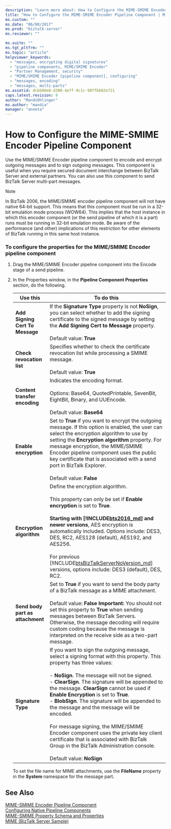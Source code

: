 ```yaml
---
description: "Learn more about: How to Configure the MIME-SMIME Encoder Pipeline Component"
title: "How to Configure the MIME-SMIME Encoder Pipeline Component | Microsoft Docs"
ms.custom: ""
ms.date: "06/08/2017"
ms.prod: "biztalk-server"
ms.reviewer: ""

ms.suite: ""
ms.tgt_pltfrm: ""
ms.topic: "article"
helpviewer_keywords: 
  - "messages, encrypting digital signatures"
  - "pipeline components, MIME/SMIME Encoder"
  - "Partner Management, security"
  - "MIME/SMIME Encoder [pipeline component], configuring"
  - "messages, encoding"
  - "messages, multi-parts"
ms.assetid: dcbb08e8-d300-4e7f-9c1c-907fb602e721
caps.latest.revision: 9
author: "MandiOhlinger"
ms.author: "mandia"
manager: "anneta"
---
```

# How to Configure the MIME-SMIME Encoder Pipeline Component
Use the MIME/SMIME Encoder pipeline component to encode and encrypt outgoing messages and to sign outgoing messages. This component is useful when you require secured document interchange between BizTalk Server and external partners. You can also use this component to send BizTalk Server multi-part messages.  

> [!NOTE]
>  In BizTalk 2006, the MIME/SMIME encoder pipeline component will not have native 64-bit support.  This means that this component must be run in a 32-bit emulation mode process (WOW64).  This implies that the host instance in which this encoder component (or the send pipeline of which it is a part) runs must be running in 32-bit emulation mode.  Be aware of the performance (and other) implications of this restriction for other elements of BizTalk running in this same host instance.  

### To configure the properties for the MIME/SMIME Encoder pipeline component  

1. Drag the MIME/SMIME Encoder pipeline component into the Encode stage of a send pipeline.  

2. In the Properties window, in the **Pipeline Component Properties** section, do the following.  


   |             Use this             |                                                                                                                                                                                                                                                                                                                              To do this                                                                                                                                                                                                                                                                                                                               |
   |----------------------------------|-----------------------------------------------------------------------------------------------------------------------------------------------------------------------------------------------------------------------------------------------------------------------------------------------------------------------------------------------------------------------------------------------------------------------------------------------------------------------------------------------------------------------------------------------------------------------------------------------------------------------------------------------------------------------|
   | **Add Signing Cert To Message**  |                                                                                                                                                                                                                    If the **Signature Type** property is not **NoSign**, you can select whether to add the signing certificate to the signed message by setting the **Add Signing Cert to Message** property.<br /><br /> Default value: **True**                                                                                                                                                                                                                     |
   |    **Check revocation list**     |                                                                                                                                                                                                                                                                   Specifies whether to check the certificate revocation list while processing a SMIME message.<br /><br /> Default value: **True**                                                                                                                                                                                                                                                                    |
   |  **Content transfer encoding**   |                                                                                                                                                                                                                                                     Indicates the encoding format.<br /><br /> Options: Base64, QuotedPrintable, SevenBit, EightBit, Binary, and UUEncode.<br /><br /> Default value: **Base64**                                                                                                                                                                                                                                                      |
   |      **Enable encryption**       |                                                                                                                                     Set to **True** if you want to encrypt the outgoing message. If this option is enabled, the user can select the encryption algorithm to use by setting the **Encryption algorithm** property. For message encryption, the MIME/SMIME Encoder pipeline component uses the public key certificate that is associated with a send port in BizTalk Explorer.<br /><br /> Default value: **False**                                                                                                                                     |
   |     **Encryption algorithm**     |                                                                            Define the encryption algorithm.<br /><br /> This property can only be set if **Enable encryption** is set to **True**.<br /><br />**Starting with [!INCLUDE[bts2016_md](../includes/bts2016-md.md)] and newer versions**, AES encryption is automatically included. Options include: DES3, DES, RC2, AES128 (default), AES192, and AES256.<br /><br />For previous [!INCLUDE[btsBizTalkServerNoVersion_md](../includes/btsbiztalkservernoversion-md.md)] versions, options include: DES3 (default), DES, RC2.                                                                             |
   | **Send body part as attachment** |                                                                                                                                        Set to **True** if you want to send the body party of a BizTalk message as a MIME attachment.<br /><br /> Default value: **False** **Important:**  You should not set this property to **True** when sending messages between BizTalk Servers. Otherwise, the message decoding will require custom coding because the message is interpreted on the receive side as a two-part message.                                                                                                                                        |
   |        **Signature Type**        | If you want to sign the outgoing message, select a signing format with this property. This property has three values:<br /><br /> -   **NoSign**. The message will not be signed.<br />-   **ClearSign**. The signature will be appended to the message. **ClearSign** cannot be used if **Enable Encryption** is set to **True**.<br />-   **BlobSign**. The signature will be appended to the message and the message will be encoded.<br /><br /> For message signing, the MIME/SMIME Encoder component uses the private key client certificate that is associated with BizTalk Group in the BizTalk Administration console.<br /><br /> Default value: **NoSign** |

   To set the file name for MIME attachments, use the **FileName** property in the **System** namespace for the message part.  

## See Also  
 [MIME-SMIME Encoder Pipeline Component](../core/mime-smime-encoder-pipeline-component.md)   
 [Configuring Native Pipeline Components](../core/configuring-native-pipeline-components.md)   
 [MIME-SMIME Property Schema and Properties](../core/mime-smime-property-schema-and-properties.md)   
 [MIME (BizTalk Server Sample)](../core/mime-biztalk-server-sample.md)
